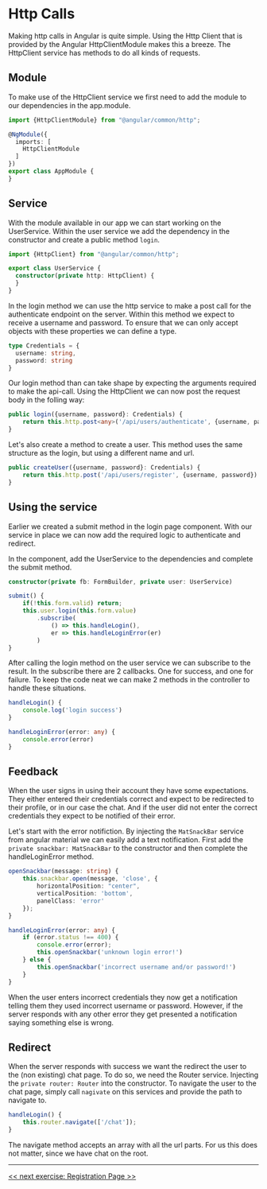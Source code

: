 # Http Calls

Making http calls in Angular is quite simple. Using the Http Client that is provided by the Angular HttpClientModule
makes this a breeze. The HttpClient service has methods to do all kinds of requests. 

## Module

To make use of the HttpClient service we first need to add the module to our dependencies in the app.module.

```typescript
import {HttpClientModule} from "@angular/common/http";

@NgModule({
  imports: [
    HttpClientModule
  ]
})
export class AppModule {
}
```

## Service

With the module available in our app we can start working on the UserService. Within the user service we add the dependency
in the constructor and create a public method `login`. 

```typescript
import {HttpClient} from "@angular/common/http";

export class UserService {
  constructor(private http: HttpClient) {
  }
}
```

In the login method we can use the http service to make a post call for the authenticate endpoint on the server. 
Within this method we expect to receive a username and password. To ensure that we can only accept objects with these 
properties we can define a type.

```typescript
type Credentials = {
  username: string,
  password: string
}
```

Our login method than can take shape by expecting the arguments required to make the api-call. Using the HttpClient we
can now post the request body in the folling way:

```typescript
public login({username, password}: Credentials) {
    return this.http.post<any>('/api/users/authenticate', {username, password})
}
```

Let's also create a method to create a user. This method uses the same structure as the login, but using a different 
name and url.

```typescript
public createUser({username, password}: Credentials) {
    return this.http.post('/api/users/register', {username, password})
}
```

## Using the service

Earlier we created a submit method in the login page component. With our service in place we can now add the required 
logic to authenticate and redirect. 

In the component, add the UserService to the dependencies and complete the submit method.

```typescript
constructor(private fb: FormBuilder, private user: UserService) 

submit() {
    if(!this.form.valid) return;
    this.user.login(this.form.value)
        .subscribe(
            () => this.handleLogin(),
            er => this.handleLoginError(er)
        )
}
```

After calling the login method on the user service we can subscribe to the result. In the subscribe there are 2 callbacks.
One for success, and one for failure. To keep the code neat we can make 2 methods in the controller to handle these 
situations. 

```typescript
handleLogin() {
    console.log('login success')
}

handleLoginError(error: any) {
    console.error(error)
}
```

## Feedback

When the user signs in using their account they have some expectations. They either entered their credentials correct
and expect to be redirected to their profile, or in our case the chat. And if the user did not enter the correct credentials
they expect to be notified of their error. 

Let's start with the error notifiction. By injecting the `MatSnackBar` service from angular material we can easily add
a text notification. First add the `private snackbar: MatSnackBar` to the constructor and then complete the handleLoginError 
method.

```typescript
openSnackbar(message: string) {
    this.snackbar.open(message, 'close', {
        horizontalPosition: "center",
        verticalPosition: 'bottom',
        panelClass: 'error'
    });
}

handleLoginError(error: any) {
    if (error.status !== 400) {
        console.error(error);
        this.openSnackbar('unknown login error!')
    } else {
        this.openSnackbar('incorrect username and/or password!')
    }
}
```

When the user enters incorrect credentials they now get a notification telling them they used incorrect username or password.
However, if the server responds with any other error they get presented a notification saying something else is wrong.

## Redirect

When the server responds with success we want the redirect the user to the (non existing) chat page. To do so, we need the 
Router service. Injecting the `private router: Router` into the constructor. To navigate the user to the chat page, simply 
call `nagivate` on this services and provide the path to navigate to.

```typescript
handleLogin() {
    this.router.navigate(['/chat']);
}
```

The navigate method accepts an array with all the url parts. For us this does not matter, since we have chat on the root. 

-----

[<< next exercise: Registration Page >>](./05-repeat.md)
